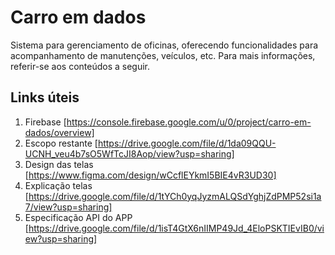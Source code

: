 # Carro em dados

Sistema para gerenciamento de oficinas, oferecendo funcionalidades para acompanhamento de manutenções, veículos, etc.
Para mais informações, referir-se aos conteúdos a seguir.

## Links úteis

1. Firebase [https://console.firebase.google.com/u/0/project/carro-em-dados/overview]
2. Escopo restante [https://drive.google.com/file/d/1da09QQU-UCNH_veu4b7sO5WfTcJI8Aop/view?usp=sharing]
3. Design das telas [https://www.figma.com/design/wCcflEYkmI5BIE4vR3UD30]
4. Explicação telas [https://drive.google.com/file/d/1tYCh0yqJyzmALQSdYghjZdPMP52si1a7/view?usp=sharing]
5. Especificação API do APP [https://drive.google.com/file/d/1isT4GtX6nIIMP49Jd_4EloPSKTIEvIB0/view?usp=sharing]